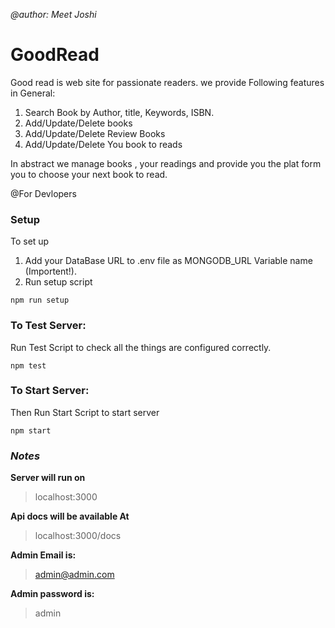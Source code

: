 *@author:*
*Meet Joshi*

# GoodRead

Good read is web site for passionate readers.
we provide Following features in General:
1. Search Book by Author, title, Keywords, ISBN.
2. Add/Update/Delete books
3. Add/Update/Delete Review Books
4. Add/Update/Delete You book to reads

In abstract we manage books , your readings and provide you the plat form you to choose your next book to read.

@For Devlopers

### Setup

To set up
1. Add your DataBase URL to .env file as MONGODB_URL Variable name (Importent!).
1. Run setup script

```shell
npm run setup
```
### To Test Server: 

Run Test Script to check all the things are configured correctly.

```shell
npm test
```

### To Start Server: 

Then Run Start Script to start server

```shell
npm start
```
### _Notes_

**Server will run on** 
>localhost:3000

**Api docs will be available At**
>localhost:3000/docs

**Admin Email is:** 
> admin@admin.com

**Admin password is:** 
> admin
